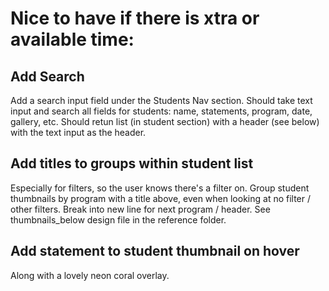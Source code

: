 # Nice to have if there is xtra or available time:

## Add Search
Add a search input field under the Students Nav section. Should take text input and search all fields for students: name, statements, program, date, gallery, etc. 
Should retun list (in student section) with a header (see below) with the text input as the header.

## Add titles to groups within student list
Especially for filters, so the user knows there's a filter on.
Group student thumbnails by program with a title above, even when looking at no filter / other filters. 
Break into new line for next program / header. See thumbnails_below design file in the reference folder.

## Add statement to student thumbnail on hover
Along with a lovely neon coral overlay. 

